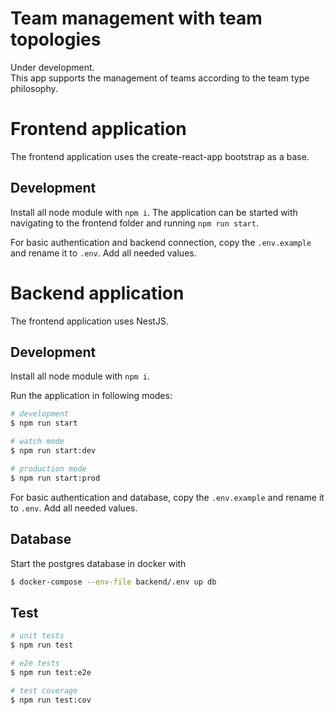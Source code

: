 # Team management with team topologies
Under development.  
This app supports the management of teams according to the team type
philosophy.

# Frontend application
The frontend application uses the create-react-app bootstrap as a base.

## Development
Install all node module with `npm i`.
The application can be started with navigating to the frontend folder and 
running `npm run start`.

For basic authentication and backend connection, copy the `.env.example` and 
rename it
to `.env`.
Add all needed values.


# Backend application
The frontend application uses NestJS.

## Development
Install all node module with `npm i`.

Run the application in following modes:
```bash
# development
$ npm run start

# watch mode
$ npm run start:dev

# production mode
$ npm run start:prod
```

For basic authentication and database, copy the `.env.example` and rename it 
to `.env`.
Add all needed values.

## Database
Start the postgres database in docker with
```bash
$ docker-compose --env-file backend/.env up db
````

## Test

```bash
# unit tests
$ npm run test

# e2e tests
$ npm run test:e2e

# test coverage
$ npm run test:cov
```
